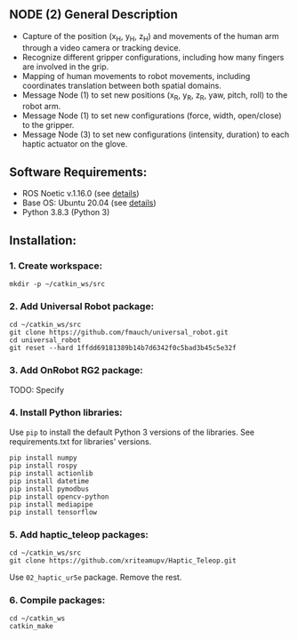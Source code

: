 ## NODE (2) General Description

- Capture of the position (x<sub>H</sub>, y<sub>H</sub>, z<sub>H</sub>) and movements of the human arm through a video camera or tracking device.
- Recognize different gripper configurations, including how many fingers are involved in the grip.
- Mapping of human movements to robot movements, including coordinates translation between both spatial domains.
- Message Node (1) to set new positions (x<sub>R</sub>, y<sub>R</sub>, z<sub>R</sub>, yaw, pitch, roll) to the robot arm.
- Message Node (1) to set new configurations (force, width, open/close) to the gripper.
- Message Node (3) to set new configurations (intensity, duration) to each haptic actuator on the glove.

## Software Requirements:
- ROS Noetic v.1.16.0 (see [details](http://wiki.ros.org/noetic))
- Base OS: Ubuntu 20.04 (see [details](http://wiki.ros.org/noetic/Installation/Ubuntu))
- Python 3.8.3 (Python 3)

## Installation:

### 1. Create workspace:
``
mkdir -p ~/catkin_ws/src
``

### 2. Add Universal Robot package:
````
cd ~/catkin_ws/src
git clone https://github.com/fmauch/universal_robot.git
cd universal_robot
git reset --hard 1ffdd69181389b14b7d6342f0c5bad3b45c5e32f
````
### 3. Add OnRobot RG2 package:
TODO: Specify

### 4. Install Python libraries:
Use ``pip`` to install the default Python 3 versions of the libraries.
See requirements.txt for libraries' versions.

````
pip install numpy
pip install rospy
pip install actionlib
pip install datetime
pip install pymodbus
pip install opencv-python
pip install mediapipe
pip install tensorflow
````

### 5. Add haptic_teleop packages:
````
cd ~/catkin_ws/src
git clone https://github.com/xriteamupv/Haptic_Teleop.git
````

Use ``02_haptic_ur5e`` package. Remove the rest.

### 6. Compile packages:
````
cd ~/catkin_ws
catkin_make
````
